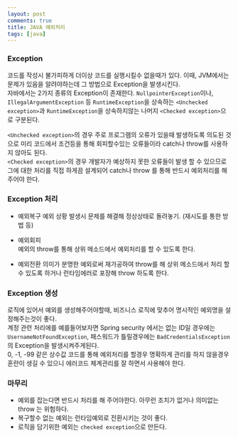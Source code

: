 ```yaml
---
layout: post
comments: true
title: JAVA 예외처리
tags: [java]
---
```


### Exception
코드를 작성시 불가피하게 더이상 코드를 실행시킬수 없을때가 있다. 이때,  JVM에서는 문제가 있음을 알려야하는데 그 방법으로 Exception을 발생시킨다.   
자바에서는 2가지 종류의 Exception이 존재한다. `NullpointerException`이나, `IllegalArgumentException` 등 `RuntimeException`을 상속하는 `<Unchecked exception>`과  `RuntimeException`을 상속하지않는 나머지 `<Checked exception>`으로 구분된다.     
  
 `<Unchecked exception>`의 경우 주로 프로그램의 오류가 있을때 발생하도록 의도된 것으로 미리 코드에서 조건등을 통해 회피할수있는 오류들이라 catch나  throw를 사용하지 않아도 된다.  
 `<Checked exception>`의 경우 개발자가 예상하지 못한 오류들이 발생 할 수 있으므로 그에 대한 처리를 직접 하게끔 설계되어 catch나 throw 를 통해 반드시 예외처리를 해 주어야 한다.   

### Exception 처리
- 예외복구
예외 상황 발생시 문제를 해결해 정상상태로 돌려놓기. (재시도를 통한 방법 등)

- 예외회피  
예외의 throw를 통해 상위 메소드에서 예외처리를 할 수 있도록 한다.

- 예외전환
의미가 분명한 예외로써 재가공하여 throw를 해 상위 메소드에서 처리 할 수 있도록 하거나 런타임에러로 포장해 throw 하도록 한다.

### Exception 생성
로직에 있어서 예외를 생성해주어야할때, 비즈니스 로직에 맞추어 명시적인 예외명을 설정해주는것이 좋다.  
계정 관련 처리에를 예를들어보자면 Spring security 에서는 없는 ID일 경우에는 `UsernameNotFoundException`, 패스워드가 틀릴경우에는  `BadCredentialsException`의 Exception을 발생시켜주게된다.  
0, -1, -99 같은 상수값 코드를 통해 예외처리를 할경우 명확하게 관리를 하지 않을경우 혼란이 생길 수 있으니 에러코드 체계관리를 잘 하면서 사용해야 한다.  

### 마무리
- 예외를 잡는다면 반드시 처리를 해 주어야한다. 아무런 조치가 없거나 의미없는 throw 는 위험하다.
- 복구할수 없는 예외는 런타임예외로 전환시키는 것이 좋다.
- 로직을 담기위한 예외는 `checked exception`으로 만든다.
